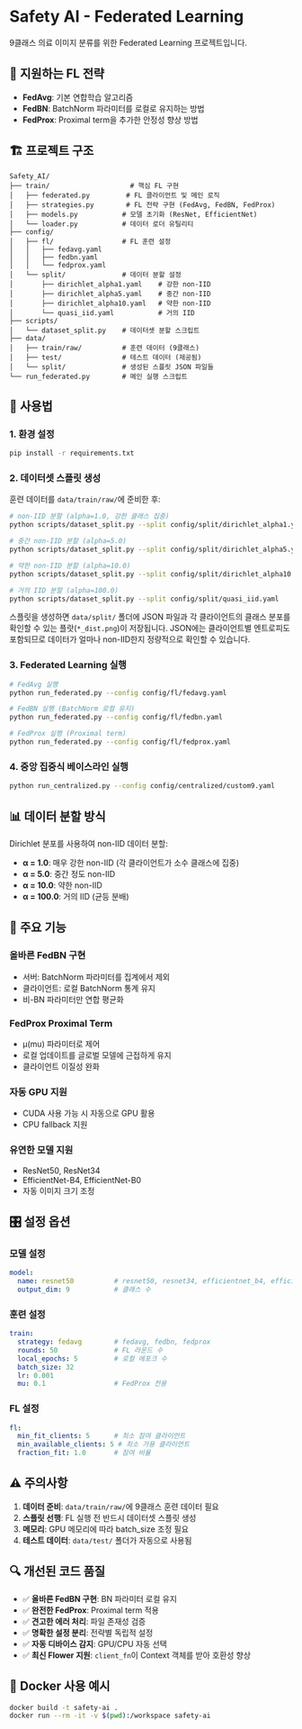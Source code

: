 # Safety AI - Federated Learning

9클래스 의료 이미지 분류를 위한 Federated Learning 프로젝트입니다.

## 🎯 **지원하는 FL 전략**

- **FedAvg**: 기본 연합학습 알고리즘
- **FedBN**: BatchNorm 파라미터를 로컬로 유지하는 방법
- **FedProx**: Proximal term을 추가한 안정성 향상 방법

## 🏗️ **프로젝트 구조**

```
Safety_AI/
├── train/                    # 핵심 FL 구현
│   ├── federated.py         # FL 클라이언트 및 메인 로직
│   ├── strategies.py        # FL 전략 구현 (FedAvg, FedBN, FedProx)
│   ├── models.py           # 모델 초기화 (ResNet, EfficientNet)
│   └── loader.py           # 데이터 로더 유틸리티
├── config/
│   ├── fl/                 # FL 훈련 설정
│   │   ├── fedavg.yaml
│   │   ├── fedbn.yaml
│   │   └── fedprox.yaml
│   └── split/              # 데이터 분할 설정
│       ├── dirichlet_alpha1.yaml    # 강한 non-IID
│       ├── dirichlet_alpha5.yaml    # 중간 non-IID
│       ├── dirichlet_alpha10.yaml   # 약한 non-IID
│       └── quasi_iid.yaml           # 거의 IID
├── scripts/
│   └── dataset_split.py    # 데이터셋 분할 스크립트
├── data/
│   ├── train/raw/          # 훈련 데이터 (9클래스)
│   ├── test/               # 테스트 데이터 (제공됨)
│   └── split/              # 생성된 스플릿 JSON 파일들
└── run_federated.py        # 메인 실행 스크립트
```

## 🚀 **사용법**

### 1. 환경 설정

```bash
pip install -r requirements.txt
```

### 2. 데이터셋 스플릿 생성

훈련 데이터를 `data/train/raw/`에 준비한 후:

```bash
# non-IID 분할 (alpha=1.0, 강한 클래스 집중)
python scripts/dataset_split.py --split config/split/dirichlet_alpha1.yaml

# 중간 non-IID 분할 (alpha=5.0)
python scripts/dataset_split.py --split config/split/dirichlet_alpha5.yaml

# 약한 non-IID 분할 (alpha=10.0)
python scripts/dataset_split.py --split config/split/dirichlet_alpha10.yaml

# 거의 IID 분할 (alpha=100.0)
python scripts/dataset_split.py --split config/split/quasi_iid.yaml
```

스플릿을 생성하면 `data/split/` 폴더에 JSON 파일과 각 클라이언트의 클래스 분포를
확인할 수 있는 플랏(`*_dist.png`)이 저장됩니다. JSON에는 클라이언트별 엔트로피도
포함되므로 데이터가 얼마나 non-IID한지 정량적으로 확인할 수 있습니다.

### 3. Federated Learning 실행

```bash
# FedAvg 실행
python run_federated.py --config config/fl/fedavg.yaml

# FedBN 실행 (BatchNorm 로컬 유지)
python run_federated.py --config config/fl/fedbn.yaml

# FedProx 실행 (Proximal term)
python run_federated.py --config config/fl/fedprox.yaml
```

### 4. 중앙 집중식 베이스라인 실행

```bash
python run_centralized.py --config config/centralized/custom9.yaml
```

## 📊 **데이터 분할 방식**

Dirichlet 분포를 사용하여 non-IID 데이터 분할:

- **α = 1.0**: 매우 강한 non-IID (각 클라이언트가 소수 클래스에 집중)
- **α = 5.0**: 중간 정도 non-IID 
- **α = 10.0**: 약한 non-IID
- **α = 100.0**: 거의 IID (균등 분배)

## 🔧 **주요 기능**

### **올바른 FedBN 구현**
- 서버: BatchNorm 파라미터를 집계에서 제외
- 클라이언트: 로컬 BatchNorm 통계 유지
- 비-BN 파라미터만 연합 평균화

### **FedProx Proximal Term**
- μ(mu) 파라미터로 제어
- 로컬 업데이트를 글로벌 모델에 근접하게 유지
- 클라이언트 이질성 완화

### **자동 GPU 지원**
- CUDA 사용 가능 시 자동으로 GPU 활용
- CPU fallback 지원

### **유연한 모델 지원**
- ResNet50, ResNet34
- EfficientNet-B4, EfficientNet-B0
- 자동 이미지 크기 조정

## 🎛️ **설정 옵션**

### 모델 설정
```yaml
model:
  name: resnet50          # resnet50, resnet34, efficientnet_b4, efficientnet_b0
  output_dim: 9           # 클래스 수
```

### 훈련 설정
```yaml
train:
  strategy: fedavg        # fedavg, fedbn, fedprox
  rounds: 50              # FL 라운드 수
  local_epochs: 5         # 로컬 에포크 수
  batch_size: 32
  lr: 0.001
  mu: 0.1                 # FedProx 전용
```

### FL 설정
```yaml
fl:
  min_fit_clients: 5      # 최소 참여 클라이언트
  min_available_clients: 5 # 최소 가용 클라이언트
  fraction_fit: 1.0       # 참여 비율
```

## ⚠️ **주의사항**

1. **데이터 준비**: `data/train/raw/`에 9클래스 훈련 데이터 필요
2. **스플릿 선행**: FL 실행 전 반드시 데이터셋 스플릿 생성
3. **메모리**: GPU 메모리에 따라 batch_size 조정 필요
4. **테스트 데이터**: `data/test/` 폴더가 자동으로 사용됨

## 🔍 **개선된 코드 품질**

- ✅ **올바른 FedBN 구현**: BN 파라미터 로컬 유지
- ✅ **완전한 FedProx**: Proximal term 적용
- ✅ **견고한 에러 처리**: 파일 존재성 검증
- ✅ **명확한 설정 분리**: 전략별 독립적 설정
- ✅ **자동 디바이스 감지**: GPU/CPU 자동 선택
- ✅ **최신 Flower 지원**: `client_fn`이 Context 객체를 받아 호환성 향상

## 🐳 **Docker 사용 예시**

```bash
docker build -t safety-ai .
docker run --rm -it -v $(pwd):/workspace safety-ai
```
